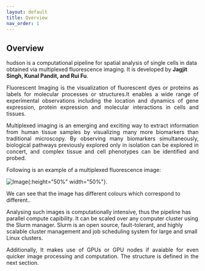 ```yaml
---
layout: default
title: Overview
nav_order: 1
---
```



## Overview


 hudson is a computational pipeline for spatial analysis of single cells in data obtained via multiplexed fluorescence imaging. It is developed by **Jagjit Singh, Kunal Pandit, and Rui Fu**.
  
<p align="justify ">
 Fluorescent Imaging is the visualization of fluorescent dyes or proteins as labels for molecular processes or structures.It enables a wide range of 
 experimental observations including the location and dynamics of gene expression, protein expression and molecular interactions in cells and tissues.
</p> 
  
<p align="justify ">
 Multiplexed imaging is an emerging and exciting way to extract information from human tissue samples by visualizing many more biomarkers than traditional
 microscopy. By observing many biomarkers simultaneously, biological pathways previously explored only in isolation can be explored in concert, and
 complex tissue and cell phenotypes can be identified and probed. 
</p> 
  
 Following is an example of a multiplexed fluorescence image:
  

  ![Image](https://user-images.githubusercontent.com/42875353/185256327-27dfeb89-2cce-4bb7-b617-a434e7cf65dd.png){:height="50%" width="50%"}.
 
<p align="justify ">
  
  We can see that the image has different colours which correspond to different..
</p> 

<p align="justify ">
 
  Analysing such images is computationally intensive, thus the pipeline has parallel compute capibility. It can be scaled over any computer cluster using
  the Slurm manager. Slurm is an open source, fault-tolerant, and highly scalable cluster management and job scheduling system for large and small Linux
  clusters.
</p> 
  
<p align="justify ">
  Additionally, It makes use of GPUs or GPU nodes if avaiable for even quicker image processing and computation. The structure is defined in the next
  section. 
</p> 

